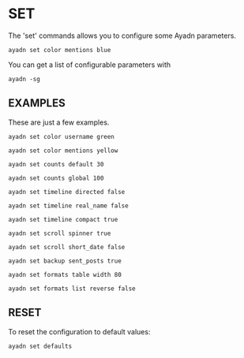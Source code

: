 # SET

The 'set' commands allows you to configure some Ayadn parameters.

`ayadn set color mentions blue`

You can get a list of configurable parameters with 

`ayadn -sg`  

## EXAMPLES

These are just a few examples.  

`ayadn set color username green`

`ayadn set color mentions yellow`

`ayadn set counts default 30`

`ayadn set counts global 100`

`ayadn set timeline directed false`

`ayadn set timeline real_name false`

`ayadn set timeline compact true`

`ayadn set scroll spinner true`

`ayadn set scroll short_date false`

`ayadn set backup sent_posts true`

`ayadn set formats table width 80`

`ayadn set formats list reverse false`

## RESET

To reset the configuration to default values:

`ayadn set defaults`
